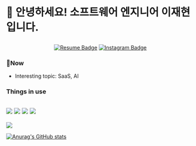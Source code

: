 <h1>
  
  👐 안녕하세요! 소프트웨어 엔지니어 이재현입니다.
  
</h1>

<div align="center">

[![Resume Badge](http://img.shields.io/badge/-Resume-black?style=flat-square&logo=Notion&link=https://www.notion.so/devjhl/3836be66a99a4768a6bdfd44935787c5)](https://www.notion.so/devjhl/3836be66a99a4768a6bdfd44935787c5) [![Instagram Badge](https://img.shields.io/badge/-Instagram-dd2a7b?style=flat-square&logo=instagram&logoColor=white&link=https://www.instagram.com/ljhyeon_/)](https://www.instagram.com/ljhyeon_/)
<!--   [![Tech Blog Badge](http://img.shields.io/badge/-Tech%20blog-black?style=flat-square&logo=github&link=https://devz.co.kr/)](https://devz.co.kr/) -->
<!--   [![Linkedin Badge](https://img.shields.io/badge/-LinkedIn-blue?style=flat-square&logo=Linkedin&logoColor=white&link=https://www.linkedin.com/in/jaehyeon-lee-b00314208/)](https://www.linkedin.com/in/jaehyeon-lee-b00314208/) -->
<!--   [![Facebook Badge](https://img.shields.io/badge/facebook-1877f2?style=flat-square&logo=facebook&logoColor=white&link=https://www.facebook.com/wogusdl1236)](https://www.facebook.com/wogusdl1236) -->
  

</div>

### 🎫Now

  * Interesting topic: SaaS, AI

### Things in use

  <img src="https://img.shields.io/badge/SpringBoot-6DB33F?style=flat-square&logo=Spring&logoColor=white"/> <img src="https://img.shields.io/badge/Vue.js-35495E?style=for-the-badge&logo=vue.js&logoColor=4FC08D"/> <img src="https://img.shields.io/badge/Bootstrap-563D7C?style=for-the-badge&logo=bootstrap&logoColor=white"/> <img src="https://img.shields.io/badge/Django-092E20?style=for-the-badge&logo=django&logoColor=white"/>
  ---
  <img src="https://img.shields.io/badge/Amazon_AWS-232F3E?style=for-the-badge&logo=amazon-aws&logoColor=white"/>
 
  [![Anurag's GitHub stats](https://github-readme-stats.vercel.app/api?username=codingator&count_private=true&show_icons=true&theme=transparent)](https://github.com/codingator/github-readme-stats)
